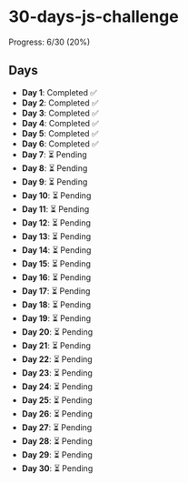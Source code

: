 # 30-days-js-challenge

Progress: 6/30 (20%)

## Days
- **Day 1**: Completed ✅
- **Day 2**: Completed ✅
- **Day 3**: Completed ✅
- **Day 4**: Completed ✅
- **Day 5**: Completed ✅
- **Day 6**: Completed ✅
- **Day 7**: ⏳ Pending
- **Day 8**: ⏳ Pending
- **Day 9**: ⏳ Pending
- **Day 10**: ⏳ Pending
- **Day 11**: ⏳ Pending
- **Day 12**: ⏳ Pending
- **Day 13**: ⏳ Pending
- **Day 14**: ⏳ Pending
- **Day 15**: ⏳ Pending
- **Day 16**: ⏳ Pending
- **Day 17**: ⏳ Pending
- **Day 18**: ⏳ Pending
- **Day 19**: ⏳ Pending
- **Day 20**: ⏳ Pending
- **Day 21**: ⏳ Pending
- **Day 22**: ⏳ Pending
- **Day 23**: ⏳ Pending
- **Day 24**: ⏳ Pending
- **Day 25**: ⏳ Pending
- **Day 26**: ⏳ Pending
- **Day 27**: ⏳ Pending
- **Day 28**: ⏳ Pending
- **Day 29**: ⏳ Pending
- **Day 30**: ⏳ Pending
